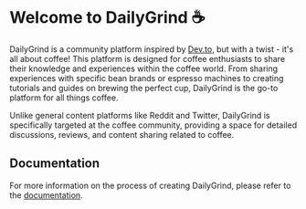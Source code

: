 # Welcome to DailyGrind ☕

DailyGrind is a community platform inspired by [Dev.to](https://dev.to/), but with a twist - it's all about coffee! This platform is designed for coffee enthusiasts to share their knowledge and experiences within the coffee world. From sharing experiences with specific bean brands or espresso machines to creating tutorials and guides on brewing the perfect cup, DailyGrind is the go-to platform for all things coffee.

Unlike general content platforms like Reddit and Twitter, DailyGrind is specifically targeted at the coffee community, providing a space for detailed discussions, reviews, and content sharing related to coffee.

## Documentation

For more information on the process of creating DailyGrind, please refer to the [documentation](https://dailygrind-sem6.github.io/Docs/).
